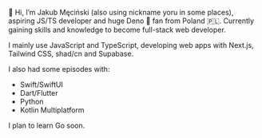 👋 Hi, I’m Jakub Męciński (also using nickname yoru in some places), aspiring JS/TS developer and huge Deno 🦕 fan from Poland 🇵🇱. Currently gaining skills and knowledge to become full-stack web developer.

I mainly use JavaScript and TypeScript, developing web apps with Next.js, Tailwind CSS, shad/cn and Supabase.

I also had some episodes with:

- Swift/SwiftUI
- Dart/Flutter
- Python
- Kotlin Multiplatform

I plan to learn Go soon.
<!---
jmecinski/jmecinski is a ✨ special ✨ repository because its `README.md` (this file) appears on your GitHub profile.
You can click the Preview link to take a look at your changes.
--->

